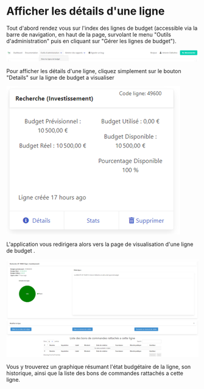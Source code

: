 # Afficher les détails d'une ligne



Tout d'abord rendez vous sur l'index des lignes de budget (accessible via la barre de navigation, en haut de la page, survolant le menu "Outils d'administration" puis en cliquant sur "Gérer les lignes de budget").

![Cliquez sur "Gérer les lignes de budget"](<../../.gitbook/assets/image (8).png>)

Pour afficher les détails d'une ligne, cliquez simplement sur le bouton "Details" sur la ligne de budget a visualiser

![Cliquez sur "Details"](<../../.gitbook/assets/image (4).png>)

L'application vous redirigera alors vers la page de visualisation d'une ligne de budget .

![Page de visualisation d'une ligne de budget](<../../.gitbook/assets/image (13) (1).png>)

Vous y trouverez un graphique résumant l'état budgétaire de la ligne, son historique, ainsi que la liste des bons de commandes rattachés a cette ligne.
